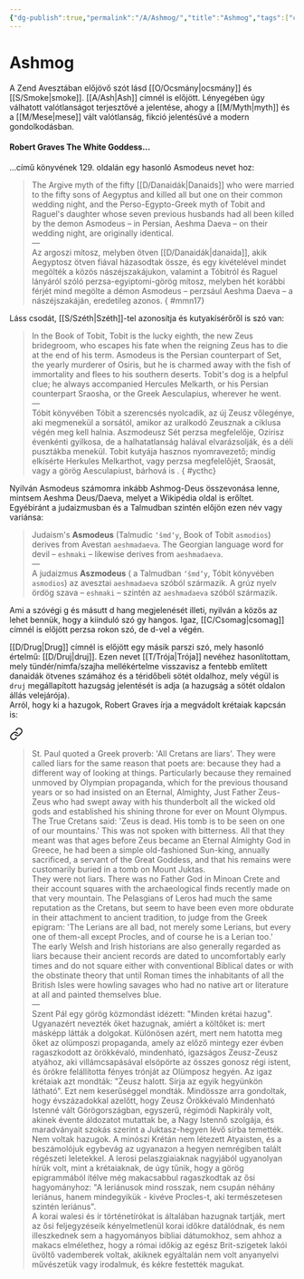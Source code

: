 ```yaml
---
{"dg-publish":true,"permalink":"/A/Ashmog/","title":"Ashmog","tags":["containstransclusions","Englishtexttranslated"],"created":"2023-10-23T02:53","updated":"2024-10-22T22:29"}
---
```



# Ashmog

A Zend Avesztában előjövő szót lásd [[O/Ocsmány\|ocsmány]] és [[S/Smoke\|smoke]]. [[A/Ash\|Ash]] címnél is előjött. Lényegében úgy válhatott valótlanságot terjesztővé a jelentése, ahogy a [[M/Myth\|myth]] és a [[M/Mese\|mese]] vált valótlanság, fikció jelentésűvé a modern gondolkodásban.  

#### Robert Graves The White Goddess...

...című könyvének 129. oldalán egy hasonló Asmodeus nevet hoz:  
> The Argive myth of the fifty [[D/Danaidák\|Danaids]] who were married to the fifty sons of Aegyptus and killed all but one on their common wedding night, and the Perso-Egypto-Greek myth of Tobit and Raguel's daughter whose seven previous husbands had all been killed by the demon Asmodeus – in Persian, Aeshma Daeva – on their wedding night, are originally identical.  
> —  
> Az argoszi mítosz, melyben ötven [[D/Danaidák\|danaida]], akik Aegyptosz ötven fiával házasodtak össze, és egy kivételével mindet megölték a közös nászéjszakájukon, valamint a Tóbitról és Raguel lányáról szóló perzsa-egyiptomi-görög mítosz, melyben hét korábbi férjét mind megölte a démon Asmodeus – perzsául Aeshma Daeva – a nászéjszakáján, eredetileg azonos.
{ #mmn17}


Láss csodát, [[S/Széth\|Széth]]-tel azonosítja és kutyakísérőről is szó van:  
> In the Book of Tobit, Tobit is the lucky eighth, the new Zeus bridegroom, who escapes his fate when the reigning Zeus has to die at the end of his term. Asmodeus is the Persian counterpart of Set, the yearly murderer of Osiris, but he is charmed away with the fish of immortality and flees to his southern deserts. Tobit's dog is a helpful clue; he always accompanied Hercules Melkarth, or his Persian counterpart Sraosha, or the Greek Aesculapius, wherever he went.  
> —  
> Tóbit könyvében Tóbit a szerencsés nyolcadik, az új Zeusz vőlegénye, aki megmenekül a sorsától, amikor az uralkodó Zeusznak a ciklusa végén meg kell halnia. Aszmodeusz Sét perzsa megfelelője, Ozirisz évenkénti gyilkosa, de a halhatatlanság halával elvarázsolják, és a déli pusztákba menekül. Tobit kutyája hasznos nyomravezető; mindig elkísérte Herkules Melkarthot, vagy perzsa megfelelőjét, Sraosát, vagy a görög Aesculapiust, bárhová is .
{ #ycthc}


Nyilván Asmodeus számomra inkább Ashmog-Deus összevonása lenne, mintsem Aeshma Deus/Daeva, melyet a Wikipédia oldal is erőltet. Egyébiránt a judaizmusban és a Talmudban szintén előjön ezen név vagy variánsa:  
> Judaism's **Asmodeus** (Talmudic `ʼšmdʼy`, Book of Tobit `asmodios`) derives from Avestan `aeshmadaeva`. The Georgian language word for devil – `eshmaki` – likewise derives from `aeshmadaeva`.  
> —  
> A judaizmus **Aszmodeus** ( a Talmudban `ʼšmdʼy`, Tóbit könyvében `asmodios`) az avesztai `aeshmadaeva` szóból származik. A grúz nyelv ördög szava – `eshmaki` – szintén az `aeshmadaeva` szóból származik.  

Ami a szóvégi g és másutt d hang megjelenését illeti, nyilván a közös az lehet bennük, hogy a kiinduló szó gy hangos. Igaz, [[C/Csomag\|csomag]] címnél is előjött perzsa rokon szó, de d-vel a végén.  

[[D/Drug\|Drug]] címnél is előjött egy másik parszi szó, mely hasonló értelmű: [[D/Druj\|druj]]. Ezen nevet [[T/Trója\|Trója]] nevéhez hasonlítottam, mely tündér/nimfa/szajha mellékértelme visszavisz a fentebb említett danaidák ötvenes számához és a téridőbeli sötét oldalhoz, mely végül is `druj` megállapított hazugság jelentését is adja (a hazugság a sötét oldalon állás velejárója).  
Arról, hogy ki a hazugok, Robert Graves írja a megvádolt krétaiak kapcsán is:  

<div class="transclusion internal-embed is-loaded"><a class="markdown-embed-link" href="/h/hazug/#vui8pf" aria-label="Open link"><svg xmlns="http://www.w3.org/2000/svg" width="24" height="24" viewBox="0 0 24 24" fill="none" stroke="currentColor" stroke-width="2" stroke-linecap="round" stroke-linejoin="round" class="svg-icon lucide-link"><path d="M10 13a5 5 0 0 0 7.54.54l3-3a5 5 0 0 0-7.07-7.07l-1.72 1.71"></path><path d="M14 11a5 5 0 0 0-7.54-.54l-3 3a5 5 0 0 0 7.07 7.07l1.71-1.71"></path></svg></a><div class="markdown-embed">



> St. Paul quoted a Greek proverb: 'All Cretans are liars'. They were called liars for the same reason that poets are: because they had a different way of looking at things. Particularly because they remained unmoved by Olympian propaganda, which for the previous thousand years or so had insisted on an Eternal, Almighty, Just Father Zeus-Zeus who had swept away with his thunderbolt all the wicked old gods and established his shining throne for ever on Mount Olympus. The True Cretans said: 'Zeus is dead. His tomb is to be seen on one of our mountains.' This was not spoken with bitterness. All that they meant was that ages before Zeus became an Eternal Almighty God in Greece, he had been a simple old-fashioned Sun-king, annually sacrificed, a servant of the Great Goddess, and that his remains were customarily buried in a tomb on Mount Juktas.  
> They were not liars. There was no Father God in Minoan Crete and their account squares with the archaeological finds recently made on that very mountain. The Pelasgians of Leros had much the same reputation as the Cretans, but seem to have been even more obdurate in their attachment to ancient tradition, to judge from the Greek epigram: 'The Lerians are all bad, not merely some Lerians, but every one of them-all except Procles, and of course he is a Lerian too.'  
> The early Welsh and Irish historians are also generally regarded as liars because their ancient records are dated to uncomfortably early times and do not square either with conventional Biblical dates or with the obstinate theory that until Roman times the inhabitants of all the British Isles were howling savages who had no native art or literature at all and painted themselves blue.  
> —  
> Szent Pál egy görög közmondást idézett: "Minden krétai hazug". Ugyanazért nevezték őket hazugnak, amiért a költőket is: mert másképp látták a dolgokat. Különösen azért, mert nem hatotta meg őket az olümposzi propaganda, amely az előző mintegy ezer évben ragaszkodott az örökkévaló, mindenható, igazságos Zeusz-Zeusz atyához, aki villámcsapásával elsöpörte az összes gonosz régi istent, és örökre felállította fényes trónját az Olümposz hegyén. Az igaz krétaiak azt mondták: "Zeusz halott. Sírja az egyik hegyünkön látható". Ezt nem keserűséggel mondták. Mindössze arra gondoltak, hogy évszázadokkal azelőtt, hogy Zeusz Örökkévaló Mindenható Istenné vált Görögországban, egyszerű, régimódi Napkirály volt, akinek évente áldozatot mutattak be, a Nagy Istennő szolgája, és maradványait szokás szerint a Juktasz-hegyen lévő sírba temették.  
> Nem voltak hazugok. A minószi Krétán nem létezett Atyaisten, és a beszámolójuk egybevág az ugyanazon a hegyen nemrégiben talált régészeti leletekkel. A lerosi pelaszgiaiaknak nagyjából ugyanolyan hírük volt, mint a krétaiaknak, de úgy tűnik, hogy a görög epigrammából ítélve még makacsabbul ragaszkodtak az ősi hagyományhoz: "A leriánusok mind rosszak, nem csupán néhány leriánus, hanem mindegyikük - kivéve Procles-t, aki természetesen szintén leriánus".  
> A korai walesi és ír történetírókat is általában hazugnak tartják, mert az ősi feljegyzéseik kényelmetlenül korai időkre datálódnak, és nem illeszkednek sem a hagyományos bibliai dátumokhoz, sem ahhoz a makacs elmélethez, hogy a római időkig az egész Brit-szigetek lakói üvöltő vademberek voltak, akiknek egyáltalán nem volt anyanyelvi művészetük vagy irodalmuk, és kékre festették magukat.  


</div></div>
